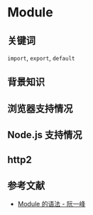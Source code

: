 # Module

## 关键词

`import`, `export`, `default`

## 背景知识

## 浏览器支持情况

## Node.js 支持情况

## http2

## 参考文献
- [Module 的语法 - 阮一峰](http://es6.ruanyifeng.com/#docs/module)